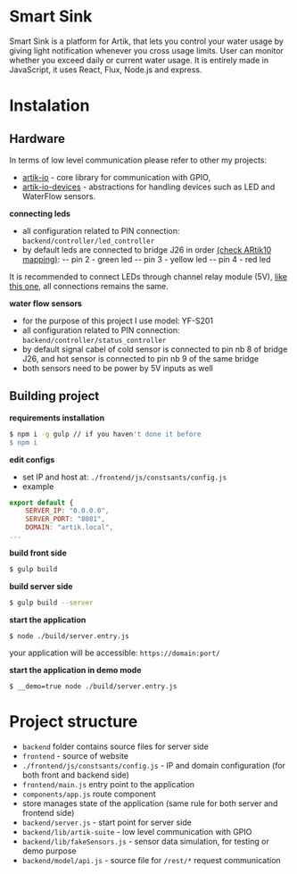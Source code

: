 # Smart Sink
Smart Sink is a platform for Artik, that lets you control your water usage by giving light notification whenever you cross usage limits. User can monitor whether you exceed daily or current water usage. It is entirely made in JavaScript, it uses React, Flux, Node.js and express. 

# Instalation

## Hardware
In terms of low level communication please refer to other my projects:
- [artik-io](https://github.com/bkoper/artik-io) - core library for communication with GPIO,
- [artik-io-devices](https://github.com/bkoper/artik-io-devices) - abstractions for handling devices such as LED and WaterFlow sensors.

**connecting leds**
- all configuration related to PIN connection: ```backend/controller/led_controller```
- by default leds are connected to bridge J26 in order [(check ARtik10 mapping)](https://developer.artik.io/documentation/developer-guide/gpio-mapping.html):
    -- pin 2 - green led
    -- pin 3 - yellow led
    -- pin 4 - red led

It is recommended to connect LEDs through channel relay module (5V), [like this one](https://developer.artik.io/documentation/developer-guide/gpio-mapping.html),
all connections remains the same.

**water flow sensors**
- for the purpose of this project I use model: YF-S201
- all configuration related to PIN connection: ```backend/controller/status_controller```
- by default signal cabel of cold sensor is connected to pin nb 8 of bridge J26, and hot sensor is connected to pin nb 9 of the same bridge
- both sensors need to be power by 5V inputs as well

## Building project

**requirements installation**
```bash
$ npm i -g gulp // if you haven't done it before
$ npm i
```

**edit configs**
- set IP and host at: ```./frontend/js/constsants/config.js```
- example
```javascript
export default {
    SERVER_IP: "0.0.0.0",
    SERVER_PORT: "8081",
    DOMAIN: "artik.local",
...
```

**build front side**
```bash
$ gulp build
```

**build server side**
```bash
$ gulp build --server
```

**start the application**
```
$ node ./build/server.entry.js
```
your application will be accessible: ```https://domain:port/```

**start the application in demo mode**
```
$ __demo=true node ./build/server.entry.js
```

# Project structure

- ```backend``` folder contains source files for server side
- ```frontend``` - source of website
- ```./frontend/js/constsants/config.js``` - IP and domain configuration (for both front and backend side)
- ```frontend/main.js``` entry point to the application
- ```components/app.js``` route component
- store manages state of the application (same rule for both server and frontend side)
- ```backend/server.js``` - start point for server side
- ```backend/lib/artik-suite``` - low level communication with GPIO
- ```backend/lib/fakeSensors.js``` - sensor data simulation, for testing or demo purpose
- ```backend/model/api.js``` - source file for ```/rest/*``` request communication
